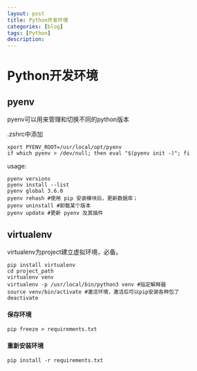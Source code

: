 ```yaml
---
layout: post
title: Python开发环境
categories: [blog]
tags: [Python] 
description:
---
```


# Python开发环境

## pyenv

pyenv可以用来管理和切换不同的python版本

.zshrc中添加

```shell
xport PYENV_ROOT=/usr/local/opt/pyenv
if which pyenv > /dev/null; then eval "$(pyenv init -)"; fi
```

usage:

```
pyenv versions
pyenv install --list
pyenv global 3.6.0
pyenv rehash #使用 pip 安装模块后，更新数据库；
pyenv uninstall #卸载某个版本
pyenv update #更新 pyenv 及其插件
```

## virtualenv

virtualenv为project建立虚拟环境，必备。

```
pip install virtualenv
cd project_path
virtualenv venv
virtualenv -p /usr/local/bin/python3 venv #指定解释器
source venv/bin/activate #激活环境，激活后可以pip安装各种包了
deactivate
```

#### 保存环境

```
pip freeze > requirements.txt
```

#### 重新安装环境

```
pip install -r requirements.txt
```

